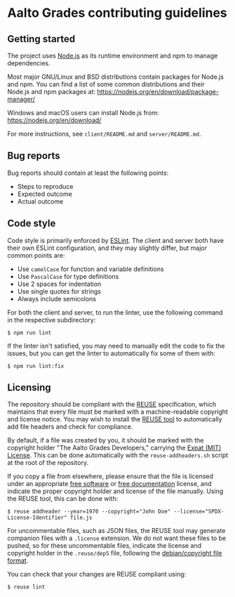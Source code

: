 <!--
SPDX-FileCopyrightText: 2022 The Aalto Grades Developers

SPDX-License-Identifier: MIT
-->

# Aalto Grades contributing guidelines

## Getting started

The project uses [Node.js](https://nodejs.org/en/) as its runtime environment
and npm to manage dependencies.

Most major GNU/Linux and BSD distributions contain packages for Node.js and
npm. You can find a list of some common distributions and their Node.js and npm
packages at: https://nodejs.org/en/download/package-manager/

Windows and macOS users can install Node.js from:
https://nodejs.org/en/download/

For more instructions, see `client/README.md` and `server/README.md`.

## Bug reports

Bug reports should contain at least the following points:
- Steps to reproduce
- Expected outcome
- Actual outcome

## Code style

Code style is primarily enforced by [ESLint](https://eslint.org/). The client
and server both have their own ESLint configuration, and they may slightly
differ, but major common points are:
- Use `camelCase` for function and variable definitions
- Use `PascalCase` for type definitions
- Use 2 spaces for indentation
- Use single quotes for strings
- Always include semicolons

For both the client and server, to run the linter, use the following command in
the respective subdirectory:
```
$ npm run lint
```
If the linter isn't satisfied, you may need to manually edit the code to fix
the issues, but you can get the linter to automatically fix some of them with:
```
$ npm run lint:fix
```

## Licensing

The repository should be compliant with the [REUSE](https://reuse.software/)
specification, which maintains that every file must be marked with a
machine-readable copyright and license notice. You may wish to install the
[REUSE tool](https://github.com/fsfe/reuse-tool) to automatically add file
headers and check for compliance.

By default, if a file was created by you, it should be marked with the
copyright holder "The Aalto Grades Developers," carrying the
[Expat (MIT) License](https://directory.fsf.org/wiki/License:Expat). This can
be done automatically with the `reuse-addheaders.sh` script at the root of the
repository.

If you copy a file from elsewhere, please ensure that the file is licensed
under an appropriate [free software](https://www.gnu.org/licenses/license-list.html#SoftwareLicenses)
or [free documentation](https://www.gnu.org/licenses/license-list.html#DocumentationLicenses)
license, and indicate the proper copyright holder and license of the file
manually. Using the REUSE tool, this can be done with:
```
$ reuse addheader --year=1970 --copyright="John Doe" --license="SPDX-License-Identifier" file.js
```

For uncommentable files, such as JSON files, the REUSE tool may generate
companion files with a `.license` extension. We do not want these files to be
pushed, so for these uncommentable files, indicate the license and copyright
holder in the `.reuse/dep5` file, following the 
[debian/copyright file format](https://www.debian.org/doc/packaging-manuals/copyright-format/1.0).

You can check that your changes are REUSE compliant using:
```
$ reuse lint
```
